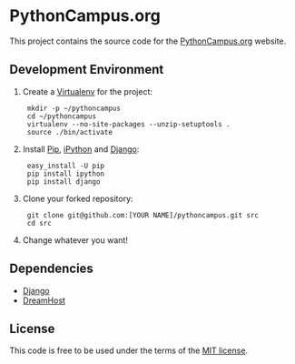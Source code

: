 # PythonCampus.org

This project contains the source code for the [PythonCampus.org][pc] website.

## Development Environment

1. Create a [Virtualenv][v] for the project:

        mkdir -p ~/pythoncampus
        cd ~/pythoncampus
        virtualenv --no-site-packages --unzip-setuptools .
        source ./bin/activate
    
2. Install [Pip][p], [iPython][ip] and [Django][d]:

    	easy_install -U pip
    	pip install ipython
    	pip install django

3. Clone your forked repository:

    	git clone git@github.com:[YOUR NAME]/pythoncampus.git src
    	cd src

4. Change whatever you want!

## Dependencies

* [Django][d]
* [DreamHost][dh]

## License

This code is free to be used under the terms of the [MIT license][mit].


[pc]:	http://pythoncampus.org
[d]:	http://djangoproject.org
[dh]:	http://dreamhost.com
[v]:	http://pypi.python.org/pypi/virtualenv
[p]:	http://pypi.python.org/pypi/pip
[ip]:	http://ipython.scipy.org/moin/
[mit]:	http://www.opensource.org/licenses/mit-license.php
